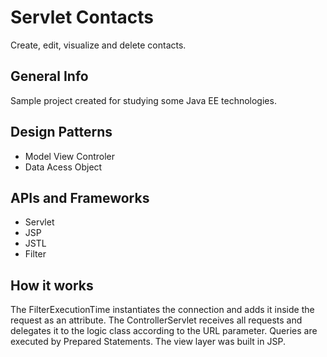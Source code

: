 # Servlet Contacts 
Create, edit, visualize and delete contacts.

## General Info
Sample project created for studying some Java EE technologies.

## Design Patterns
<ul> 
	<li>Model View Controler</li>
	<li>Data Acess Object </li>
</ul>

## APIs and Frameworks
<ul>	
	<li>Servlet</li>
	<li>JSP</li>
	<li>JSTL</li>
	<li>Filter</li>
</ul>

## How it works
The FilterExecutionTime instantiates the connection and adds it inside the request as an attribute.
The ControllerServlet receives all requests and delegates it to the logic class according to the URL parameter.
Queries are executed by Prepared Statements.
The view layer was built in JSP.